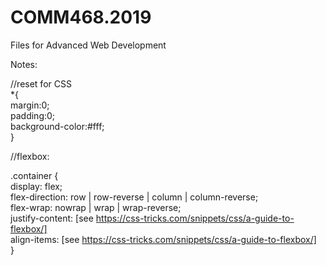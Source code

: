 # COMM468.2019
Files for Advanced Web Development

Notes:

//reset for CSS<br/>
*{<br/>
    margin:0;<br/>
    padding:0;<br/>
    background-color:#fff;<br/>
}

//flexbox:<br/>

.container {<br/>
    display: flex; <br/>
    flex-direction: row | row-reverse | column | column-reverse;<br/>
    flex-wrap: nowrap | wrap | wrap-reverse;<br/>
    justify-content: [see https://css-tricks.com/snippets/css/a-guide-to-flexbox/]<br/>
     align-items: [see https://css-tricks.com/snippets/css/a-guide-to-flexbox/]<br/>
}

 
